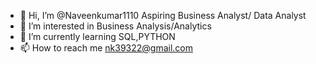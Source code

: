 - 👋 Hi, I’m @Naveenkumar1110  Aspiring Business Analyst/ Data Analyst
- 👀 I’m interested in Business Analysis/Analytics  
- 🌱 I’m currently learning SQL,PYTHON
- 📫 How to reach me  nk39322@gmail.com

<!---
Naveenkumar1110/Naveenkumar1110 is a ✨ special ✨ repository because its `README.md` (this file) appears on your GitHub profile.
You can click the Preview link to take a look at your changes.
--->
